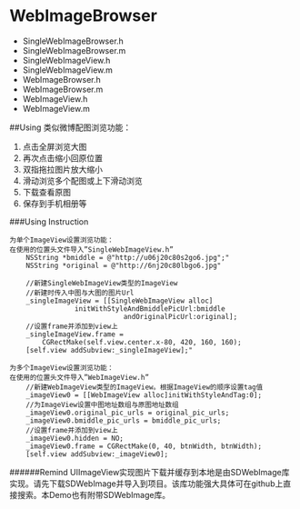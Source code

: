 # WebImageBrowser
- SingleWebImageBrowser.h
- SingleWebImageBrowser.m
- SingleWebImageView.h
- SingleWebImageView.m
- WebImageBrowser.h
- WebImageBrowser.m
- WebImageView.h
- WebImageView.m

##Using
类似微博配图浏览功能：

1. 点击全屏浏览大图
2. 再次点击缩小回原位置
3. 双指拖拉图片放大缩小
4. 滑动浏览多个配图或上下滑动浏览
5. 下载查看原图
6. 保存到手机相册等



###Using Instruction

	为单个ImageView设置浏览功能：
	在使用的位置头文件导入”SingleWebImageView.h”
		NSString *bmiddle = @"http://u06j20c80s2go6.jpg";"
		NSString *original = @"http://6nj20c80lbgo6.jpg"
	
		//新建SingleWebImageView类型的ImageView
		//新建时传入中图与大图的图片Url
		_singleImageView = [[SingleWebImageView alloc]
					initWithStyleAndBmiddlePicUrl:bmiddle 
				 	  			andOriginalPicUrl:original];
		//设置frame并添加到view上
		_singleImageView.frame = 
			CGRectMake(self.view.center.x-80, 420, 160, 160);
		[self.view addSubview:_singleImageView];"
		
	为多个ImageView设置浏览功能：
	在使用的位置头文件导入”WebImageView.h”
		//新建WebImageView类型的ImageView。根据ImageView的顺序设置tag值
		_imageView0 = [[WebImageView alloc]initWithStyleAndTag:0];
		//为ImageView设置中图地址数组与原图地址数组
		_imageView0.original_pic_urls = original_pic_urls;
        _imageView0.bmiddle_pic_urls = bmiddle_pic_urls;
		//设置frame并添加到view上
		_imageView0.hidden = NO;
        _imageView0.frame = CGRectMake(0, 40, btnWidth, btnWidth);    	
		[self.view addSubview:_imageView0];
######Remind
	UIImageView实现图片下载并缓存到本地是由SDWebImage库实现。请先下载SDWebImage并导入到项目。该库功能强大具体可在github上直接搜索。本Demo也有附带SDWebImage库。